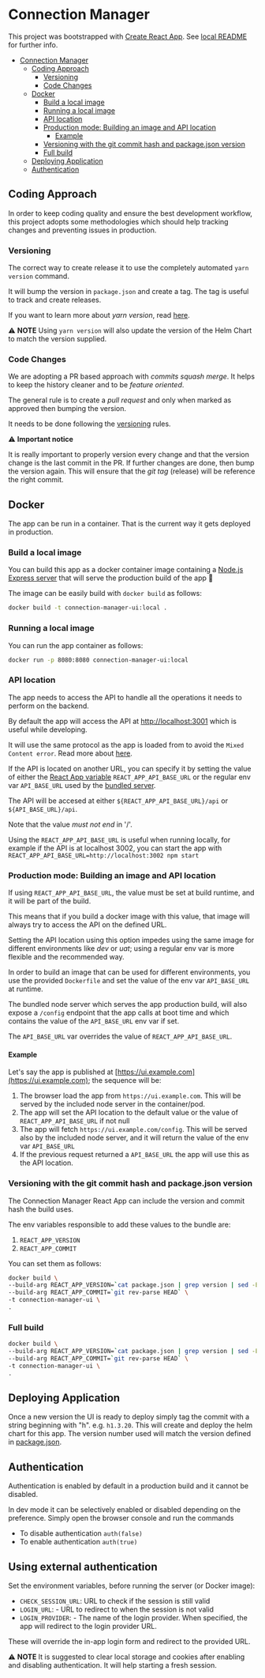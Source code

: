 # Connection Manager

This project was bootstrapped with [Create React App](https://github.com/facebook/create-react-app). See [local README](./README.CRA.md) for further info.

- [Connection Manager](#connection-manager)
  - [Coding Approach](#coding-approach)
    - [Versioning](#versioning)
    - [Code Changes](#code-changes)
  - [Docker](#docker)
    - [Build a local image](#build-a-local-image)
    - [Running a local image](#running-a-local-image)
    - [API location](#api-location)
    - [Production mode: Building an image and API location](#production-mode-building-an-image-and-api-location)
      - [Example](#example)
    - [Versioning with the git commit hash and package.json version](#versioning-with-the-git-commit-hash-and-packagejson-version)
    - [Full build](#full-build)
  - [Deploying Application](#deploying-application)
  - [Authentication](#authentication)

## Coding Approach

In order to keep coding quality and ensure the best development workflow, this project adopts some methodologies which should help tracking changes and preventing issues in production.

### Versioning

The correct way to create release it to use the completely automated `yarn version` command.

It will bump the version in `package.json` and create a tag. The tag is useful to track and create releases.

If you want to learn more about _yarn version_, read [here](https://yarnpkg.com/en/docs/cli/version).

:warning: **NOTE**
Using `yarn version` will also update the version of the Helm Chart to match the version supplied.

### Code Changes

We are adopting a PR based approach with _commits squash merge_. It helps to keep the history cleaner and to be _feature oriented_.

The general rule is to create a _pull request_ and only when marked as approved then bumping the version.

It needs to be done following the [versioning](#versioning) rules.

:warning: **Important notice**

It is really important to properly version every change and that the version change is the last commit in the PR. If further changes are done, then bump the version again. This will ensure that the _git tag_ (release) will be reference the right commit.

## Docker

The app can be run in a container. That is the current way it gets deployed in production.

### Build a local image

You can build this app as a docker container image containing a [Node.js Express server](./server/index.js) that will serve the production build of the app :rocket:

The image can be easily build with `docker build` as follows:

```bash
docker build -t connection-manager-ui:local .
```

### Running a local image

You can run the app container as follows:

```bash
docker run -p 8080:8080 connection-manager-ui:local
```

### API location

The app needs to access the API to handle all the operations it needs to perform on the backend.

By default the app will access the API at [http://localhost:3001](http://localhost:3001) which is useful while developing.

It will use the same protocol as the app is loaded from to avoid the `Mixed Content error`. Read more about [here](https://developers.google.com/web/fundamentals/security/prevent-mixed-content/what-is-mixed-content).

If the API is located on another URL, you can specify it by setting the value of either the [React App variable](https://facebook.github.io/create-react-app/docs/adding-custom-environment-variables) `REACT_APP_API_BASE_URL` or the regular env var `API_BASE_URL` used by the [bundled server](./server/index.js).

The API will be accesed at either `${REACT_APP_API_BASE_URL}/api` or `${API_BASE_URL}/api`.

Note that the value _must not end_ in '/'.

Using the `REACT_APP_API_BASE_URL` is useful when running locally, for example if the API is at localhost 3002, you can start the app with `REACT_APP_API_BASE_URL=http://localhost:3002 npm start`

### Production mode: Building an image and API location

If using `REACT_APP_API_BASE_URL`, the value must be set at build runtime, and it will be part of the build.

This means that if you build a docker image with this value, that image will always try to access the API on the defined URL.

Setting the API location using this option impedes using the same image for different environments like _dev_ or _uat_; using a regular env var is more flexible and the recommended way.

In order to build an image that can be used for different environments, you use the provided `Dockerfile` and set the value of the env var `API_BASE_URL` at runtime.

The bundled node server which serves the app production build, will also expose a `/config` endpoint that the app calls at boot time and which contains the value of the `API_BASE_URL` env var if set.

The `API_BASE_URL` var overrides the value of `REACT_APP_API_BASE_URL`.

#### Example

Let's say the app is published at [https://ui.example.com](https://ui.example.com); the sequence will be:

1) The browser load the app from `https://ui.example.com`. This will be served by the included node server in the container/pod.
2) The app will set the API location to the default value or the value of `REACT_APP_API_BASE_URL` if not null
3) The app will fetch `https://ui.example.com/config`. This will be served also by the included node server, and it will return the value of the env var `API_BASE_URL`
4) If the previous request returned a `API_BASE_URL` the app will use this as the API location.

### Versioning with the git commit hash and package.json version

The Connection Manager React App can include the version and commit hash the build uses.

The env variables responsible to add these values to the bundle are:

1) `REACT_APP_VERSION`
2) `REACT_APP_COMMIT`

You can set them as follows:

```bash
docker build \
--build-arg REACT_APP_VERSION=`cat package.json | grep version | sed -E 's/.*version": "([0-9\.]*)".*/\1/'` \
--build-arg REACT_APP_COMMIT=`git rev-parse HEAD` \
-t connection-manager-ui \
.
```

### Full build

```bash
docker build \
--build-arg REACT_APP_VERSION=`cat package.json | grep version | sed -E 's/.*version": "([0-9\.]*)".*/\1/'` \
--build-arg REACT_APP_COMMIT=`git rev-parse HEAD` \
-t connection-manager-ui \
.
```

## Deploying Application

Once a new version the UI is ready to deploy simply tag the commit with a string beginning with "h". e.g. `h1.3.20`. This will create and deploy the helm chart for this app. The version number used will match the version defined in [package.json](package.json).

## Authentication

Authentication is enabled by default in a production build and it cannot be disabled.

In dev mode it can be selectively enabled or disabled depending on the preference.
Simply open the browser console and run the commands

- To disable authentication `auth(false)`
- To enable authentication `auth(true)`

## Using external authentication

Set the environment variables, before running the server (or Docker image):

- `CHECK_SESSION_URL`: URL to check if the session is still valid
- `LOGIN_URL`: - URL to redirect to when the session is not valid
- `LOGIN_PROVIDER`: - The name of the login provider. When specified, the app will redirect to the login provider URL.

These will override the in-app login form and redirect to the provided URL.

:warning: **NOTE**
It is suggested to clear local storage and cookies after enabling and disabling authentication. It will help starting a fresh session.

